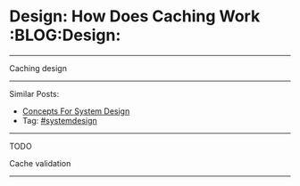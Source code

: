 # Design: How Does Caching Work     :BLOG:Design:


---

Caching design  

---

Similar Posts:  
-   [Concepts For System Design](https://brain.dennyzhang.com/design-concept)
-   Tag: [#systemdesign](https://brain.dennyzhang.com/tag/systemdesign)

---

TODO  

Cache validation  

---